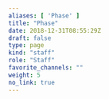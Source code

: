 ```yaml
---
aliases: [ 'Phase' ]
title: "Phase"
date: 2018-12-31T08:55:29Z
draft: false
type: page
kind: "staff"
role: "Staff"
favorite_channels: ""
weight: 5
no_link: true
---
```

